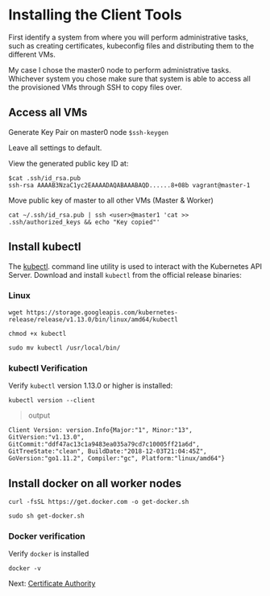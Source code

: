 # Installing the Client Tools

First identify a system from where you will perform administrative tasks, such as creating certificates, kubeconfig files and distributing them to the different VMs.

My case I chose the master0 node to perform administrative tasks. Whichever system you chose make sure that system is able to access all the provisioned VMs through SSH to copy files over.

## Access all VMs

Generate Key Pair on master0 node
`$ssh-keygen`

Leave all settings to default.

View the generated public key ID at:

```
$cat .ssh/id_rsa.pub
ssh-rsa AAAAB3NzaC1yc2EAAAADAQABAAABAQD......8+08b vagrant@master-1
```

Move public key of master to all other VMs (Master & Worker)

```
cat ~/.ssh/id_rsa.pub | ssh <user>@master1 'cat >> .ssh/authorized_keys && echo "Key copied"'
```


## Install kubectl

The [kubectl](https://kubernetes.io/docs/tasks/tools/install-kubectl). command line utility is used to interact with the Kubernetes API Server. Download and install `kubectl` from the official release binaries:

### Linux

```
wget https://storage.googleapis.com/kubernetes-release/release/v1.13.0/bin/linux/amd64/kubectl
```

```
chmod +x kubectl
```

```
sudo mv kubectl /usr/local/bin/
```

### kubectl Verification

Verify `kubectl` version 1.13.0 or higher is installed:

```
kubectl version --client
```

> output

```
Client Version: version.Info{Major:"1", Minor:"13", GitVersion:"v1.13.0", GitCommit:"ddf47ac13c1a9483ea035a79cd7c10005ff21a6d", GitTreeState:"clean", BuildDate:"2018-12-03T21:04:45Z", GoVersion:"go1.11.2", Compiler:"gc", Platform:"linux/amd64"}
```

## Install docker on all worker nodes

```
curl -fsSL https://get.docker.com -o get-docker.sh
```

```
sudo sh get-docker.sh
```

### Docker verification

Verify `docker` is installed

```
docker -v
```

Next: [Certificate Authority](04-certificate-authority.md)
